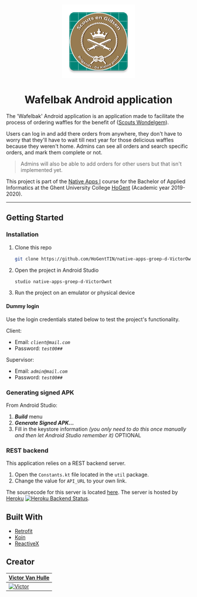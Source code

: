 <p align="center"><img src="./app/src/main/ic_launcher-web.png?raw=true" width="200px"/></p>

<h1 align="center">Wafelbak Android application</h1>

The 'Wafelbak' Android application is an application made to facilitate the process of ordering waffles for the benefit of ([Scouts Wondelgem](http://www.scoutswondelgem.be)).

Users can log in and add there orders from anywhere, they don't have to worry that they'll have to wait till next year for those delicious waffles because they weren't home.
Admins can see all orders and search specific orders, and mark them complete or not.

> Admins will also be able to add orders for other users but that isn't implemented yet.

This project is part of the [Native Apps I](https://bamaflexweb.hogent.be/BMFUIDetailxOLOD.aspx?a=113418&b=1&c=1) course for the Bachelor of Applied Informatics at the Ghent University College [HoGent](https://www.hogent.be/en/) (Academic year 2019-2020).

<!-- TODO - Add screenshots
## Screenshots

-->

---

## Getting Started

<!-- TODO - Change href
You can't download the application on the Google Play store.
-->

### Installation

1. Clone this repo

    ```bash
    git clone https://github.com/HoGentTIN/native-apps-groep-d-VictorOwnt
    ```

2. Open the project in Android Studio

    ```bash
    studio native-apps-groep-d-VictorOwnt
    ```

3. Run the project on an emulator or physical device

#### Dummy login

Use the login credentials stated below to test the project's functionality.

Client:

- Email: *`client@mail.com`*
- Password: *`test00##`*

Supervisor:

- Email: *`admin@mail.com`*
- Password: *`test00##`*

### Generating signed APK

From Android Studio:

1. ***Build*** menu
2. ***Generate Signed APK...***
3. Fill in the keystore information *(you only need to do this once manually and then let Android Studio remember it)* OPTIONAL

### REST backend

This application relies on a REST backend server.

1. Open the `Constants.kt` file located in the `util` package.
2. Change the value for `API_URL` to your own link.

The sourcecode for this server is located [here](https://github.com/VictorOwnt/WafelbakBackend). The server is hosted by [Heroku](https://www.heroku.com/) [![Heroku Backend Status](http://heroku-shields.herokuapp.com/wafelbak-backend)](https://wafelbak-backend.herokuapp.com).

## Built With

* [Retrofit](https://square.github.io/retrofit/)
* [Koin](https://insert-koin.io)
* [ReactiveX](http://reactivex.io/)

## Creator

| <a href="https://github.com/VictorOwnt" target="_blank">**Victor Van Hulle**</a> |
| --- |
| [![Victor](https://avatars2.githubusercontent.com/u/17174095?s=200)](https://github.com/VictorOwnt) |
